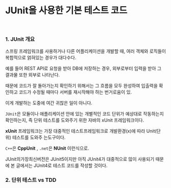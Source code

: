 # JUnit을 사용한 기본 테스트 코드

<br>

### 1. JUnit 개요

스프링 프레임워크를 사용하거나 다른 어플리케이션을 개발할 때, 여러 객체와 로직들이 복합적으로 얽혀있는 경우가 대다수다.

예를 들어 REST API로 요청을 받아 DB에 저장하는 경우, 외부로부터 입력을 받아 그 결과물 또한 외부로 나타난다.

 때문에 코드가 잘 돌아가는지 확인하기 위해서는 그 흐름을 모두 완성하여 입출력을 확인하고 코드가 수정될 때마다 서버를 재시작해야 하는 번거로움이 있.

이게 개발하는 도중에 여간 귀찮은 일이 아니다. 

`JUnit`은 모듈이나 애플리케이션 안에 있는 개별적인 코드 단위가 예상대로 작동하는지 확인하는지, 즉 단위 테스트를 도와주기 위한 자바의 xUnit 프레임워크이다.

**xUnit** 프레임워크는 가장 대중적인 테스트프레임워크로 개발환경(x)에 따라 Unit(단위) 테스트를 도와주 는도구이다.

`C++`은 **CppUnit** , `.net`은 **NUnit** 이런식으로.

JUnit의가장최신버전은 JUnit5이지만 아직 JUnit4가 대중적으로 많이 사용되기 때문에 본 글에서는 JUnit4로 테스트 코드를 작성할 것이다.


### 2. 단위 테스트 vs TDD



